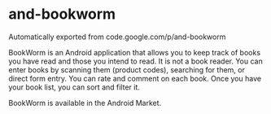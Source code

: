 # and-bookworm
Automatically exported from code.google.com/p/and-bookworm

BookWorm is an Android application that allows you to keep track of books you have read and those you intend to read. It is not a book reader. You can enter books by scanning them (product codes), searching for them, or direct form entry. You can rate and comment on each book. Once you have your book list, you can sort and filter it. 

BookWorm is available in the Android Market.
